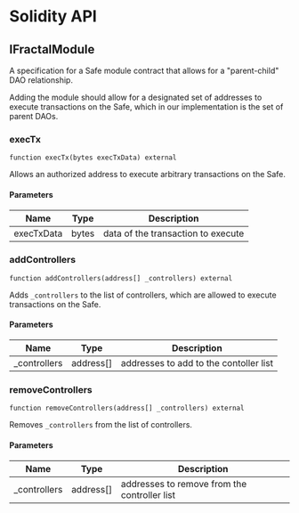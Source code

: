 # Solidity API

## IFractalModule

A specification for a Safe module contract that allows for a "parent-child"
DAO relationship.

Adding the module should allow for a designated set of addresses to execute
transactions on the Safe, which in our implementation is the set of parent
DAOs.

### execTx

```solidity
function execTx(bytes execTxData) external
```

Allows an authorized address to execute arbitrary transactions on the Safe.

#### Parameters

| Name | Type | Description |
| ---- | ---- | ----------- |
| execTxData | bytes | data of the transaction to execute |

### addControllers

```solidity
function addControllers(address[] _controllers) external
```

Adds `_controllers` to the list of controllers, which are allowed
to execute transactions on the Safe.

#### Parameters

| Name | Type | Description |
| ---- | ---- | ----------- |
| _controllers | address[] | addresses to add to the contoller list |

### removeControllers

```solidity
function removeControllers(address[] _controllers) external
```

Removes `_controllers` from the list of controllers.

#### Parameters

| Name | Type | Description |
| ---- | ---- | ----------- |
| _controllers | address[] | addresses to remove from the controller list |

